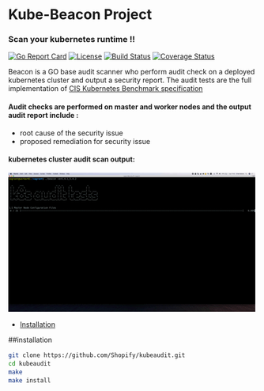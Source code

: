     
# Kube-Beacon Project
###  Scan your kubernetes runtime !!
[![Go Report Card](https://goreportcard.com/badge/github.com/chen-keinan/beacon)](https://goreportcard.com/report/github.com/chen-keinan/beacon)
[![License](https://img.shields.io/badge/License-Apache%202.0-blue.svg)](https://github.com/chen-keinan/beacon/blob/main/LICENSE)
[![Build Status](https://travis-ci.com/chen-keinan/kube-beacon.svg?branch=main)](https://travis-ci.com/chen-keinan/kube-beacon)
[![Coverage Status](https://coveralls.io/repos/github/chen-keinan/kube-beacon/badge.svg?branch=main)](https://coveralls.io/github/chen-keinan/kube-beacon?branch=main)

Beacon is a GO base audit scanner who perform audit check on a deployed kubernetes cluster and output a security report.
The audit tests are the full implementation of [CIS Kubernetes Benchmark specification](https://www.cisecurity.org/benchmark/kubernetes/) <br>

#### Audit checks are performed  on master and worker nodes and the output audit report include :
* root cause of the security issue
* proposed remediation for security issue

#### kubernetes cluster audit scan output: 
![k8s audit](./pkg/images/beacon.gif) 

* [Installation](#nstallation)

##installation
```sh
git clone https://github.com/Shopify/kubeaudit.git
cd kubeaudit
make
make install
```


